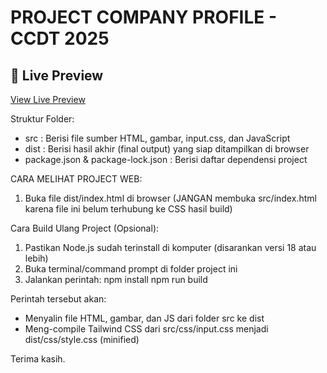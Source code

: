 # PROJECT COMPANY PROFILE - CCDT 2025

## 🚀 Live Preview

[View Live Preview](https://mwidiarta.github.io/projectWebUKM)

Struktur Folder:

- src : Berisi file sumber HTML, gambar, input.css, dan JavaScript
- dist : Berisi hasil akhir (final output) yang siap ditampilkan di browser
- package.json & package-lock.json : Berisi daftar dependensi project

CARA MELIHAT PROJECT WEB:

1. Buka file dist/index.html di browser
   (JANGAN membuka src/index.html karena file ini belum terhubung ke CSS hasil build)

Cara Build Ulang Project (Opsional):

1. Pastikan Node.js sudah terinstall di komputer (disarankan versi 18 atau lebih)
2. Buka terminal/command prompt di folder project ini
3. Jalankan perintah:
   npm install
   npm run build

Perintah tersebut akan:

- Menyalin file HTML, gambar, dan JS dari folder src ke dist
- Meng-compile Tailwind CSS dari src/css/input.css menjadi dist/css/style.css (minified)

Terima kasih.
